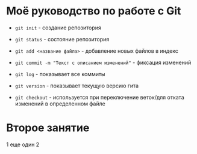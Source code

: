 # Моё руководство по работе с Git

* `git init` - создание репозитория

* `git status` - состояние репозитория

* `git add <название файла>` - добавление новых файлов в индекс

* `git commit -m "Текст с описанием изменений"` - фиксация изменений

* `git log` - показывает все коммиты

* `git version` - показывает текущую версию гита

* `git checkout` - используется при переключение веток/для отката изменений в определенном файлe

# Второе занятие
1
еще один 
2